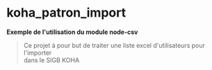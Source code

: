 # koha_patron_import
**Exemple de l'utilisation du module node-csv**
> Ce projet à pour but de traiter une liste excel d'utilisateurs pour l'importer  
> dans le SIGB KOHA
